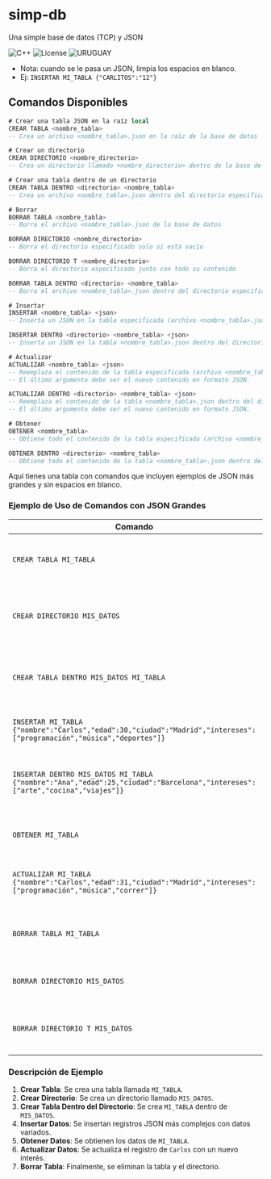 # simp-db
Una simple base de datos (TCP) y JSON

![C++](https://img.shields.io/badge/C%2B%2B-17-blue.svg) ![License](https://img.shields.io/badge/license-MIT-brightgreen.svg) ![URUGUAY](https://img.shields.io/badge/URUGUAY-red.svg)

- Nota: cuando se le pasa un JSON, limpia los espacios en blanco.
- Ej: `INSERTAR MI_TABLA {"CARLITOS":"12"}`

## Comandos Disponibles

```sql
# Crear una tabla JSON en la raíz local
CREAR TABLA <nombre_tabla>
-- Crea un archivo <nombre_tabla>.json en la raíz de la base de datos

# Crear un directorio
CREAR DIRECTORIO <nombre_directorio>
-- Crea un directorio llamado <nombre_directorio> dentro de la base de datos

# Crear una tabla dentro de un directorio
CREAR TABLA DENTRO <directorio> <nombre_tabla>
-- Crea un archivo <nombre_tabla>.json dentro del directorio especificado

# Borrar
BORRAR TABLA <nombre_tabla>
-- Borra el archivo <nombre_tabla>.json de la base de datos

BORRAR DIRECTORIO <nombre_directorio>
-- Borra el directorio especificado solo si está vacío

BORRAR DIRECTORIO T <nombre_directorio>
-- Borra el directorio especificado junto con todo su contenido

BORRAR TABLA DENTRO <directorio> <nombre_tabla>
-- Borra el archivo <nombre_tabla>.json dentro del directorio especificado

# Insertar
INSERTAR <nombre_tabla> <json>
-- Inserta un JSON en la tabla especificada (archivo <nombre_tabla>.json)

INSERTAR DENTRO <directorio> <nombre_tabla> <json>
-- Inserta un JSON en la tabla <nombre_tabla>.json dentro del directorio especificado

# Actualizar
ACTUALIZAR <nombre_tabla> <json>
-- Reemplaza el contenido de la tabla especificada (archivo <nombre_tabla>.json) con el nuevo JSON dado.
-- El último argumento debe ser el nuevo contenido en formato JSON.

ACTUALIZAR DENTRO <directorio> <nombre_tabla> <json>
-- Reemplaza el contenido de la tabla <nombre_tabla>.json dentro del directorio especificado con el nuevo JSON dado.
-- El último argumento debe ser el nuevo contenido en formato JSON.

# Obtener
OBTENER <nombre_tabla>
-- Obtiene todo el contenido de la tabla especificada (archivo <nombre_tabla>.json).

OBTENER DENTRO <directorio> <nombre_tabla>
-- Obtiene todo el contenido de la tabla <nombre_tabla>.json dentro del directorio especificado.

```

Aquí tienes una tabla con comandos que incluyen ejemplos de JSON más grandes y sin espacios en blanco.

### Ejemplo de Uso de Comandos con JSON Grandes

| Comando                                                        | Descripción                                                                                                      | Ejemplo                                                                                          |
|---------------------------------------------------------------|------------------------------------------------------------------------------------------------------------------|--------------------------------------------------------------------------------------------------|
| `CREAR TABLA MI_TABLA`                                       | Crea un archivo `MI_TABLA.json` en la raíz de la base de datos.                                               | `CREAR TABLA MI_TABLA`                                                                           |
| `CREAR DIRECTORIO MIS_DATOS`                                 | Crea un directorio llamado `MIS_DATOS` dentro de la base de datos.                                            | `CREAR DIRECTORIO MIS_DATOS`                                                                     |
| `CREAR TABLA DENTRO MIS_DATOS MI_TABLA`                     | Crea un archivo `MI_TABLA.json` dentro del directorio `MIS_DATOS`.                                            | `CREAR TABLA DENTRO MIS_DATOS MI_TABLA`                                                         |
| `INSERTAR MI_TABLA {"nombre":"Carlos","edad":30,"ciudad":"Madrid","intereses":["programación","música","deportes"]}` | Inserta un JSON en la tabla `MI_TABLA`.                                                                        | `INSERTAR MI_TABLA {"nombre":"Carlos","edad":30,"ciudad":"Madrid","intereses":["programación","música","deportes"]}` |
| `INSERTAR DENTRO MIS_DATOS MI_TABLA {"nombre":"Ana","edad":25,"ciudad":"Barcelona","intereses":["arte","cocina","viajes"]}` | Inserta un JSON en `MI_TABLA.json` dentro del directorio `MIS_DATOS`.                                         | `INSERTAR DENTRO MIS_DATOS MI_TABLA {"nombre":"Ana","edad":25,"ciudad":"Barcelona","intereses":["arte","cocina","viajes"]}` |
| `OBTENER MI_TABLA`                                           | Obtiene todo el contenido del archivo `MI_TABLA.json`.                                                          | `OBTENER MI_TABLA`                                                                                |
| `ACTUALIZAR MI_TABLA {"nombre":"Carlos","edad":31,"ciudad":"Madrid","intereses":["programación","música","correr"]}` | Reemplaza el contenido de `MI_TABLA.json` con el nuevo JSON dado.                                              | `ACTUALIZAR MI_TABLA {"nombre":"Carlos","edad":31,"ciudad":"Madrid","intereses":["programación","música","correr"]}` |
| `BORRAR TABLA MI_TABLA`                                      | Borra el archivo `MI_TABLA.json` de la base de datos.                                                          | `BORRAR TABLA MI_TABLA`                                                                           |
| `BORRAR DIRECTORIO MIS_DATOS`                                | Borra el directorio `MIS_DATOS` solo si está vacío.                                                            | `BORRAR DIRECTORIO MIS_DATOS`                                                                    |
| `BORRAR DIRECTORIO T MIS_DATOS`                              | Borra el directorio `MIS_DATOS` junto con todo su contenido.                                                  | `BORRAR DIRECTORIO T MIS_DATOS`                                                                  |

### Descripción de Ejemplo

1. **Crear Tabla**: Se crea una tabla llamada `MI_TABLA`.
2. **Crear Directorio**: Se crea un directorio llamado `MIS_DATOS`.
3. **Crear Tabla Dentro del Directorio**: Se crea `MI_TABLA` dentro de `MIS_DATOS`.
4. **Insertar Datos**: Se insertan registros JSON más complejos con datos variados.
5. **Obtener Datos**: Se obtienen los datos de `MI_TABLA`.
6. **Actualizar Datos**: Se actualiza el registro de `Carlos` con un nuevo interés.
7. **Borrar Tabla**: Finalmente, se eliminan la tabla y el directorio.